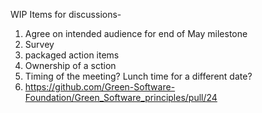 WIP
Items for discussions- 
1. Agree on intended audience for end of May milestone
2. Survey 
3. packaged action items 
4. Ownership of a sction
5. Timing of the meeting? Lunch time for a different date?
6. https://github.com/Green-Software-Foundation/Green_Software_principles/pull/24 

